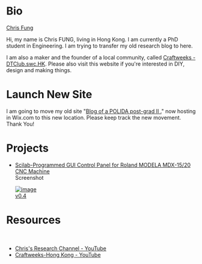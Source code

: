 <html>
	<head>
		<title>Chris KY, Fung's Homepage</title>
		<script type="text/javascript" src="https://platform.linkedin.com/badges/js/profile.js" async defer></script>
	</head>
	<body>
	<div>
	<h1>Bio</h1>
		<div class="LI-profile-badge"  data-version="v1" data-size="medium" data-locale="en_US" data-type="vertical" data-theme="light" data-vanity="chris-fung-65390948"><a class="LI-simple-link" href='https://hk.linkedin.com/in/chris-fung-65390948?trk=profile-badge'>Chris Fung</a></div>
		<p>Hi, my name is Chris FUNG, living in Hong Kong. I am currently a PhD student in Engineering. I am trying to transfer my old research blog to here.</p>
		<p>I am also a maker and the founder of a local community, called <a href="https://craftweeks.tumblr.com/">Craftweeks - DTClub.swc.HK</a>. Please also visit this website if you're interested in DIY, design and making things.</p>
	</div>
	<div>
		<h1>Launch New Site</h1>
		<p>I am going to move my old site "<a href="http://chrisfung1125.wixsite.com/research-blog/">Blog of a POLIDA post-grad II .</a>" now hosting in Wix.com to this new location. Please keep track the new movement. Thank You!</p>
	</div>
	<div>
	<h1>Projects</h1>
	  <ul>
	    <li><a href="https://craftweeks.github.io/modela_mdx-15_20_control_panel_scilab/">Scilab-Programmed GUI Control Panel for Roland MODELA MDX-15/20 CNC Machine</a><br />Screenshot<br />

<a href='https://kl7.info/img-59328e6e79dd9.html'><img src='https://kl7.info/thumb/59328e6e79dd9.png' alt='image'><br />v0.4</a></li>
	  </ul>
	</div>
	<div>
	    <h1>Resources</h1>		
	 	<ul>
		<li><a href="https://www.youtube.com/channel/UCp0xYv7zaQmAj77GcU-msJg">Chris's Research Channel - YouTube</a></li>
		<li><a href='https://www.youtube.com/channel/UCGlT2itihZuRxMckNcfcA3A'>Craftweeks-Hong Kong - YouTube</a></li>
		</ul>
	</div>
	</body>
</html>
